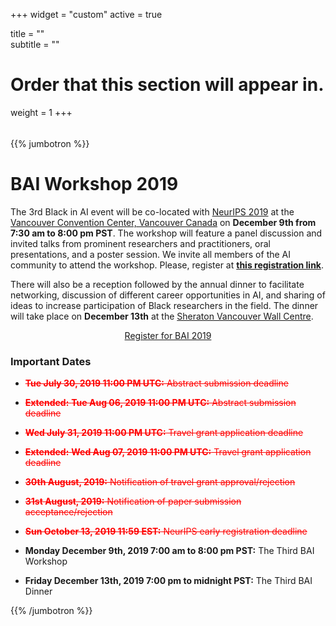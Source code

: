 ﻿+++
widget = "custom"
active = true

title = ""  
subtitle = ""  

# Order that this section will appear in.
weight = 1
+++

<div style="height: 5px;"></div>

{{% jumbotron %}}

# BAI Workshop 2019

The 3rd Black in AI event will be co-located with [NeurIPS 2019](https://nips.cc/) at the [Vancouver Convention Center, Vancouver Canada](https://www.vancouverconventioncentre.com/) on <b>December 9th from 7:30 am to 8:00 pm PST</b>. The workshop will feature a panel discussion and invited talks from prominent researchers and practitioners, oral presentations, and a poster session. We invite all members of the AI community to attend the workshop. Please, register at <b>[this registration link](https://www.eventbrite.com/e/3rd-black-in-ai-workshop-at-neurips2019-tickets-78816631667)</b>.

There will also be a reception followed by the annual dinner to facilitate networking, discussion of different career opportunities in AI, and sharing of ideas to increase participation of Black researchers in the field. The dinner will take place on <b>December 13th</b> at the [Sheraton Vancouver Wall Centre](https://www.marriott.com/hotels/travel/yvrws-sheraton-vancouver-wall-centre/).

<div style="text-align: center;">
  <a class="btn btn-intro btn-lg" href="https://www.eventbrite.com/e/3rd-black-in-ai-workshop-at-neurips2019-tickets-78816631667">Register for BAI 2019</a>
</div>

### Important Dates

* <span style="color:red">~~__Tue July 30, 2019 11:00 PM UTC:__ Abstract submission deadline~~</span>

* <span style="color:red">~~__Extended:__ __Tue Aug 06, 2019 11:00 PM UTC:__ Abstract submission deadline~~</span>

* <span style="color:red">~~__Wed July 31, 2019 11:00 PM UTC:__ Travel grant application deadline~~</span> 

* <span style="color:red">~~__Extended:__ __Wed Aug 07, 2019 11:00 PM UTC:__ Travel grant application deadline~~</span>

* <span style="color:red">~~__30th August, 2019:__ Notification of travel grant approval/rejection~~</span>
* <span style="color:red">~~__31st August, 2019:__ Notification of paper submission acceptance/rejection~~</span>
* <span style="color:red">~~__Sun October 13, 2019 11:59 EST:__ NeurIPS early registration deadline~~</span>
* __Monday December 9th, 2019 7:00 am to 8:00 pm PST:__ The Third BAI Workshop
* __Friday December 13th, 2019 7:00 pm to midnight PST:__ The Third BAI Dinner

{{% /jumbotron %}}
